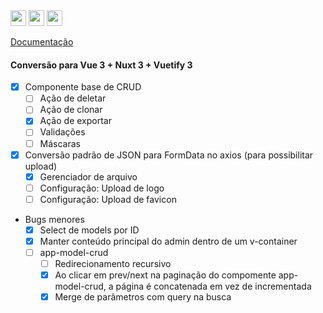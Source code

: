 <img height="25px" src="https://img.shields.io/badge/laravel-%23FF2D20.svg?style=for-the-badge&logo=laravel&logoColor=white" alt="">
<img height="25px" src="https://img.shields.io/badge/Nuxt-002E3B?style=for-the-badge&logo=nuxtdotjs&logoColor=#00DC82" alt="">
<img height="25px" src="https://wakatime.com/badge/github/jeff-silva/tevep.svg" alt="">

[Documentação](/docs/index.md)

#### Conversão para Vue 3 + Nuxt 3 + Vuetify 3
- [x] Componente base de CRUD
    - [ ] Ação de deletar
    - [ ] Ação de clonar
    - [x] Ação de exportar
    - [ ] Validações
    - [ ] Máscaras
- [x] Conversão padrão de JSON para FormData no axios (para possibilitar upload)
    - [x] Gerenciador de arquivo
    - [ ] Configuração: Upload de logo
    - [ ] Configuração: Upload de favicon
- Bugs menores
    - [x] Select de models por ID
    - [x] Manter conteúdo principal do admin dentro de um v-container
    - [ ] app-model-crud
        - [ ] Redirecionamento recursivo
        - [x] Ao clicar em prev/next na paginação do compomente app-model-crud, a página é concatenada em vez de incrementada
        - [x] Merge de parâmetros com query na busca